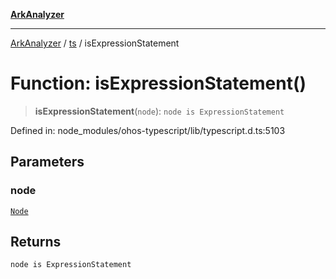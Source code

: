 [**ArkAnalyzer**](../../../../README.md)

***

[ArkAnalyzer](../../../../globals.md) / [ts](../README.md) / isExpressionStatement

# Function: isExpressionStatement()

> **isExpressionStatement**(`node`): `node is ExpressionStatement`

Defined in: node\_modules/ohos-typescript/lib/typescript.d.ts:5103

## Parameters

### node

[`Node`](../interfaces/Node.md)

## Returns

`node is ExpressionStatement`
